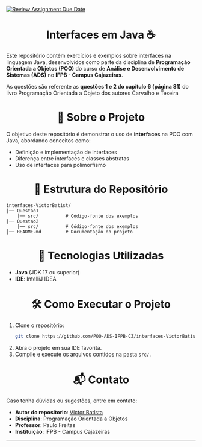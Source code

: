 [![Review Assignment Due Date](https://classroom.github.com/assets/deadline-readme-button-22041afd0340ce965d47ae6ef1cefeee28c7c493a6346c4f15d667ab976d596c.svg)](https://classroom.github.com/a/b8kRkFyE)

<h1 align='center' >Interfaces em Java ☕</h1> 

Este repositório contém exercícios e exemplos sobre interfaces na linguagem Java, desenvolvidos como parte da disciplina de **Programação Orientada a Objetos (POO)** do curso de **Análise e Desenvolvimento de Sistemas (ADS)** no **IFPB - Campus Cajazeiras**.

As questões são referente as **questões 1 e 2 do capítulo 6 (página 81)** do livro Programação Orientada a Objeto dos autores Carvalho e Texeira 

<h1 align='center'>📌 Sobre o Projeto</h1> 

O objetivo deste repositório é demonstrar o uso de **interfaces** na POO com Java, abordando conceitos como:

- Definição e implementação de interfaces
- Diferença entre interfaces e classes abstratas
- Uso de interfaces para polimorfismo

<h1 align='center'>📁 Estrutura do Repositório</h1>

```
interfaces-VictorBatist/
|── Questao1 
    │── src/          # Código-fonte dos exemplos
|── Questao2
    │── src/          # Código-fonte dos exemplos
│── README.md         # Documentação do projeto

```
<h1 align='center'>🚀 Tecnologias Utilizadas</h1>

- **Java** (JDK 17 ou superior)
- **IDE**: IntelliJ IDEA 

<h1 align='center'>🛠 Como Executar o Projeto</h1> 

1. Clone o repositório:
   ```sh
   git clone https://github.com/POO-ADS-IFPB-CZ/interfaces-VictorBatist.git
   ```
2. Abra o projeto em sua IDE favorita.
3. Compile e execute os arquivos contidos na pasta `src/`.

<h1 align='center'>📬 Contato</h1>

Caso tenha dúvidas ou sugestões, entre em contato:

- **Autor do repositorio**: [Victor Batista](https://github.com/VictorBatist)
- **Disciplina**: Programação Orientada a Objetos
- **Professor**: Paulo Freitas
- **Instituição**: IFPB - Campus Cajazeiras

---



